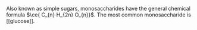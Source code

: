 Also known as simple sugars, monosaccharides have the general chemical formula $\ce{ C_{n} H_{2n} O_{n}}$. The most common monosaccharide is [[glucose]].